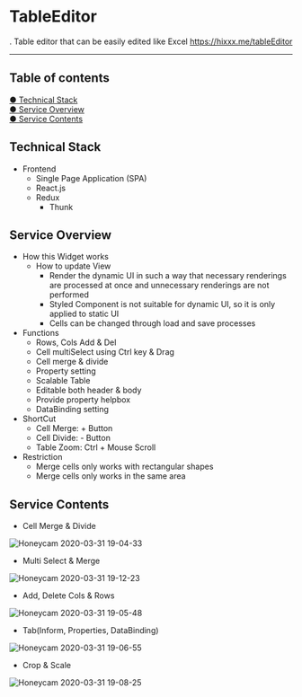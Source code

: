 # TableEditor

. Table editor that can be easily edited like Excel <https://hixxx.me/tableEditor>

----

## Table of contents

[● Technical Stack](#Technial-Stack)  
[● Service Overview](#Service-Overview)  
[● Service Contents](#Service-Contents)  

## Technical Stack

* Frontend
  * Single Page Application (SPA)
  * React.js
  * Redux
    * Thunk

## Service Overview

* How this Widget works
  * How to update View
    * Render the dynamic UI in such a way that necessary renderings are processed at once and unnecessary renderings are not performed
    * Styled Component is not suitable for dynamic UI, so it is only applied to static UI
    * Cells can be changed through load and save processes
* Functions
  * Rows, Cols Add & Del
  * Cell multiSelect using Ctrl key & Drag
  * Cell merge & divide
  * Property setting
  * Scalable Table
  * Editable both header & body
  * Provide property helpbox
  * DataBinding setting
* ShortCut
  * Cell Merge: + Button
  * Cell Divide: - Button
  * Table Zoom: Ctrl + Mouse Scroll
* Restriction
  * Merge cells only works with rectangular shapes
  * Merge cells only works in the same area

## Service Contents

* Cell Merge & Divide

![Honeycam 2020-03-31 19-04-33](https://user-images.githubusercontent.com/56418546/78014598-1f399980-7383-11ea-9c02-45b531f9d5b9.gif)

* Multi Select & Merge

![Honeycam 2020-03-31 19-12-23](https://user-images.githubusercontent.com/56418546/78014943-9838f100-7383-11ea-8071-1dee04db8bd4.gif)

* Add, Delete Cols & Rows

![Honeycam 2020-03-31 19-05-48](https://user-images.githubusercontent.com/56418546/78015076-cf0f0700-7383-11ea-9536-28a7fa179b40.gif)

* Tab(Inform, Properties, DataBinding)

![Honeycam 2020-03-31 19-06-55](https://user-images.githubusercontent.com/56418546/78015157-f7970100-7383-11ea-872a-c2caabea6bce.gif)

* Crop & Scale

![Honeycam 2020-03-31 19-08-25](https://user-images.githubusercontent.com/56418546/78015219-13020c00-7384-11ea-8052-99353499b2a9.gif)